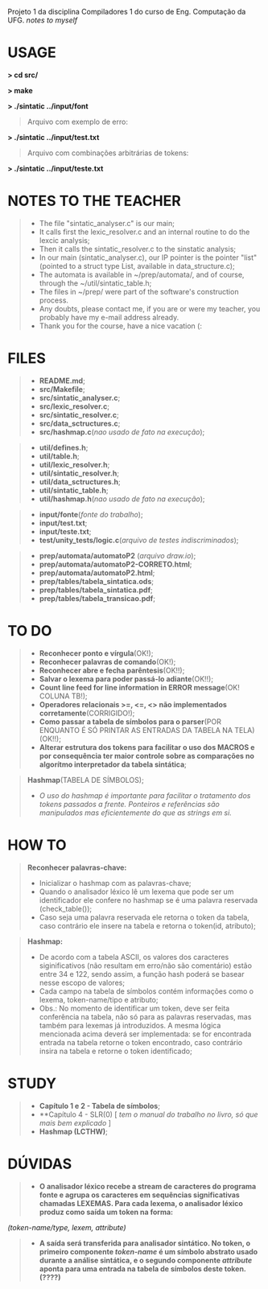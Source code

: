 Projeto 1 da disciplina Compiladores 1 do curso de Eng. Computação da UFG.
_notes to myself_

USAGE
=================
**> cd src/**

**> make**

**> ./sintatic ../input/font**
> Arquivo com exemplo de erro:

**> ./sintatic ../input/test.txt**
> Arquivo com combinações arbitrárias de tokens:

**> ./sintatic ../input/teste.txt**


NOTES TO THE TEACHER
==================
> - The file "sintatic_analyser.c" is our main;
> - It calls first the lexic_resolver.c and an internal routine to do the lexcic analysis;
> - Then it calls the sintatic_resolver.c to the sinstatic analysis;
> - In our main (sintatic_analyser.c), our IP pointer is the pointer "list" (pointed to a struct type List, available in data_structure.c);
> - The automata is available in ~/prep/automata/, and of course, through the ~/util/sintatic_table.h;
> - The files in ~/prep/ were part of the software's construction process.
> - Any doubts, please contact me, if you are or were my teacher, you probably have my e-mail address already.
> - Thank you for the course, have a nice vacation (:


FILES
==================
> - **README.md**;
> - **src/Makefile**;
> - **src/sintatic_analyser.c**;
> - **src/lexic_resolver.c**;
> - **src/sintatic_resolver.c**;
> - **src/data_sctructures.c**;
> - **src/hashmap.c**(_nao usado de fato na execução_);

> - **util/defines.h**;
> - **util/table.h**;
> - **util/lexic_resolver.h**;
> - **util/sintatic_resolver.h**;
> - **util/data_sctructures.h**;
> - **util/sintatic_table.h**;
> - **util/hashmap.h**(_nao usado de fato na execução_);

> - **input/fonte**(_fonte do trabalho_);
> - **input/test.txt**;
> - **input/teste.txt**;
> - **test/unity_tests/logic.c**(_arquivo de testes indiscriminados_);

> - **prep/automata/automatoP2** (_arquivo draw.io_);
> - **prep/automata/automatoP2-CORRETO.html**;
> - **prep/automata/automatoP2.html**;
> - **prep/tables/tabela_sintatica.ods**;
> - **prep/tables/tabela_sintatica.pdf**;
> - **prep/tables/tabela_transicao.pdf**;

TO DO
===================
> - **Reconhecer ponto e vírgula**(OK!);
> - **Reconhecer palavras de comando**(OK!);
> - **Reconhecer abre e fecha parêntesis**(OK!!);
> - **Salvar o lexema para poder passá-lo adiante**(OK!!);
> - **Count line feed for line information in ERROR message**(OK! COLUNA TB!);
> - **Operadores relacionais >=, <=, <> não implementados corretamente**(CORRIGIDO!);
> - **Como passar a tabela de símbolos para o parser**(POR ENQUANTO É SÓ PRINTAR AS ENTRADAS DA TABELA NA TELA) (OK!!);
> - **Alterar estrutura dos tokens para facilitar o uso dos MACROS e por consequência ter maior controle sobre as comparações no algorítmo interpretador da tabela sintática**;

> **Hashmap**(TABELA DE SÍMBOLOS);
> - _O uso do hashmap é importante para facilitar o tratamento dos tokens passados a frente. Ponteiros e referências são manipulados mas eficientemente do que as strings em si._

HOW TO
===================
> **Reconhecer palavras-chave:**
> - Inicializar o hashmap com as palavras-chave;
> - Quando o analisador léxico lê um lexema que pode ser um identificador ele confere no hashmap se é uma palavra reservada (check_table());
> - Caso seja uma palavra reservada ele retorna o token da tabela, caso contrário ele insere na tabela e retorna o token(id, atributo); 

> **Hashmap:**
> - De acordo com a tabela ASCII, os valores dos caracteres siginificativos (não resultam em erro/não são comentário) estão entre 34 e 122, sendo assim, a função hash poderá se basear nesse escopo de valores;
> - Cada campo na tabela de símbolos contém informações como o lexema, token-name/tipo e atributo;
> - Obs.: No momento de identificar um token, deve ser feita conferência na tabela, não só para as palavras reservadas, mas também para lexemas já introduzidos. A mesma lógica mencionada acima deverá ser implementada: se for encontrada entrada na tabela retorne o token encontrado, caso contrário insira na tabela e retorne o token identificado;

STUDY
===================

> - **Capítulo 1 e 2 - Tabela de símbolos**;
> - **Capítulo 4 - SLR(0) [ _tem o manual do trabalho no livro, só que mais bem explicado_ ] 
> - **Hashmap (LCTHW)**;

DÚVIDAS
===================

> - **O analisador léxico recebe a stream de caracteres do programa fonte e agrupa os caracteres em sequências significativas chamadas LEXEMAS.
Para cada lexema, o analisador léxico produz como saída um token na forma:**

_(token-name/type, lexem, attribute)_

> - **A saída será transferida para analisador sintático. No token, o primeiro componente _token-name_ é um símbolo abstrato usado durante a análise sintática, e o segundo componente _attribute_ aponta para uma entrada na tabela de símbolos deste token.(????)**
